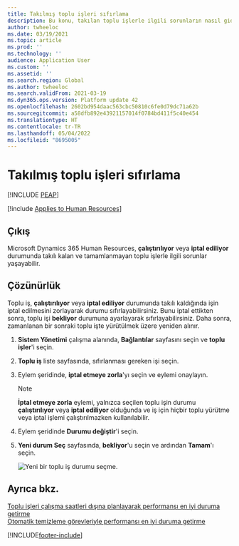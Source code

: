 ```yaml
---
title: Takılmış toplu işleri sıfırlama
description: Bu konu, takılan toplu işlerle ilgili sorunların nasıl giderileceğini açıklamaktadır.
author: twheeloc
ms.date: 03/19/2021
ms.topic: article
ms.prod: ''
ms.technology: ''
audience: Application User
ms.custom: ''
ms.assetid: ''
ms.search.region: Global
ms.author: twheeloc
ms.search.validFrom: 2021-03-19
ms.dyn365.ops.version: Platform update 42
ms.openlocfilehash: 2602bd954daac563cbc50810c6fe0d79dc71a62b
ms.sourcegitcommit: a58dfb892e43921157014f0784bd411f5c40e454
ms.translationtype: HT
ms.contentlocale: tr-TR
ms.lasthandoff: 05/04/2022
ms.locfileid: "8695005"
---
```

# <a name="reset-stuck-batch-jobs"></a>Takılmış toplu işleri sıfırlama


[!INCLUDE [PEAP](../includes/peap-2.md)]

[!include [Applies to Human Resources](../includes/applies-to-hr.md)]

## <a name="issue"></a>Çıkış

Microsoft Dynamics 365 Human Resources, **çalıştırılıyor** veya **iptal ediliyor** durumunda takılı kalan ve tamamlanmayan toplu işlerle ilgili sorunlar yaşayabilir.

## <a name="resolution"></a>Çözünürlük

Toplu iş, **çalıştırılıyor** veya **iptal ediliyor** durumunda takılı kaldığında işin iptal edilmesini zorlayarak durumu sıfırlayabilirsiniz. Bunu iptal ettikten sonra, toplu işi **bekliyor** durumuna ayarlayarak sıfırlayabilirsiniz. Daha sonra, zamanlanan bir sonraki toplu işte yürütülmek üzere yeniden alınır.

1. **Sistem Yönetimi** çalışma alanında, **Bağlantılar** sayfasını seçin ve **toplu işler**'i seçin.

2. **Toplu iş** liste sayfasında, sıfırlanması gereken işi seçin.

3. Eylem şeridinde, **iptal etmeye zorla**'yı seçin ve eylemi onaylayın.

   > [!NOTE]
   > **İptal etmeye zorla** eylemi, yalnızca seçilen toplu işin durumu **çalıştırılıyor** veya **iptal ediliyor** olduğunda ve iş için hiçbir toplu yürütme veya iptal işlemi çalıştırılmazken kullanılabilir.

4. Eylem şeridinde **Durumu değiştir**'i seçin.

5. **Yeni durum Seç** sayfasında, **bekliyor**'u seçin ve ardından **Tamam**'ı seçin.

   ![Yeni bir toplu iş durumu seçme.](./media/hr-admin-reset-batch-job-status.png)

## <a name="see-also"></a>Ayrıca bkz.

[Toplu işleri çalışma saatleri dışına planlayarak performansı en iyi duruma getirme](hr-admin-troubleshooting-batch-jobs.md)<br>
[Otomatik temizleme görevleriyle performansı en iyi duruma getirme](hr-admin-troubleshooting-batch-history.md)


[!INCLUDE[footer-include](../includes/footer-banner.md)]
